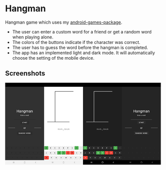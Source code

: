 # Hangman

Hangman game which uses my <a href="https://github.com/SoWieMarkus/android-games-package">android-games-package</a>.

* The user can enter a custom word for a friend or get a random word when playing alone.
* The colors of the buttons indicate if the character was correct.
* The user has to guess the word before the hangman is completed.
* The app has an implemented light and dark mode. It will automatically choose the setting of the mobile device.

## Screenshots

<img src="https://github.com/SoWieMarkus/Hangman/blob/master/screenshots/english/Screenshot_20210410-023738_Hangman.jpg" width="25%"><img src="https://github.com/SoWieMarkus/Hangman/blob/master/screenshots/english/Screenshot_20210410-023910_Hangman.jpg" width="25%"><img src="https://github.com/SoWieMarkus/Hangman/blob/master/screenshots/english/Screenshot_20210410-023921_Hangman.jpg" width="25%"><img src="https://github.com/SoWieMarkus/Hangman/blob/master/screenshots/english/Screenshot_20210410-023926_Hangman.jpg" width="25%">

